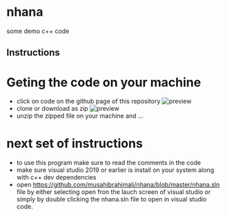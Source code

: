 # nhana
some demo c++ code

## Instructions

# Geting the code on your machine
- click on code on the github page of this repository
![preview]('instrction_1)
- clone or download as zip
![preview]('instrction_1)
- unzip the zipped file on your machine and ...

# next set of instructions

- to use this program make sure to read the comments in the code
- make sure visual studio 2019 or earlier is install on your system along with c++ dev dependencies
- open https://github.com/musahibrahimali/nhana/blob/master/nhana.sln file by either selecting open fron the lauch screen of visual studio or simply by double clicking the nhana.sln file to open in visual studio code.
